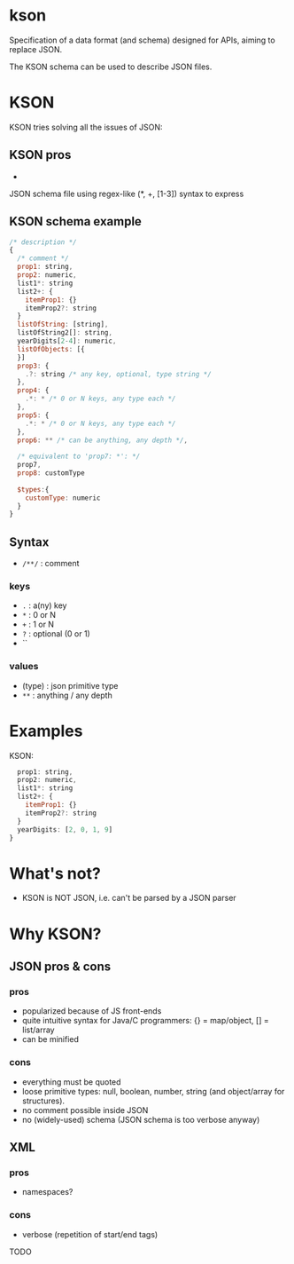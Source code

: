 # kson

Specification of a data format (and schema) designed for APIs, aiming to replace JSON.

The KSON schema can be used to describe JSON files.

# KSON

KSON tries solving all the issues of JSON:

## KSON pros
- 

JSON schema file using regex-like (*, +, [1-3]) syntax to express 

## KSON schema example

```javascript
/* description */
{
  /* comment */
  prop1: string,
  prop2: numeric,
  list1*: string
  list2+: {
    itemProp1: {}
    itemProp2?: string
  }
  listOfString: [string],
  listOfString2[]: string,
  yearDigits[2-4]: numeric,
  listOfObjects: [{
  }]
  prop3: {
    .?: string /* any key, optional, type string */
  },
  prop4: {
    .*: * /* 0 or N keys, any type each */
  },
  prop5: {
    .*: * /* 0 or N keys, any type each */
  },
  prop6: ** /* can be anything, any depth */,
  
  /* equivalent to 'prop7: *': */
  prop7,
  prop8: customType
  
  $types:{
    customType: numeric
  }
}
```

## Syntax

- `/**/` : comment

### keys
- `.` : a(ny) key
- `*` : 0 or N
- `+` : 1 or N
- `?` : optional (0 or 1)
- ``

### values
- (type) : json primitive type
- `**` : anything / any depth

# Examples

KSON:
```javascript
  prop1: string,
  prop2: numeric,
  list1*: string
  list2+: {
    itemProp1: {}
    itemProp2?: string
  }
  yearDigits: [2, 0, 1, 9]
}
```

# What's not?
- KSON is NOT JSON, i.e. can't be parsed by a JSON parser

# Why KSON?

## JSON pros & cons

### pros
- popularized because of JS front-ends
- quite intuitive syntax for Java/C programmers: {} = map/object, [] = list/array
- can be minified

### cons
- everything must be quoted
- loose primitive types: null, boolean, number, string (and object/array for structures).
- no comment possible inside JSON
- no (widely-used) schema (JSON schema is too verbose anyway)

## XML

### pros
- namespaces?

### cons
- verbose (repetition of start/end tags)

TODO
